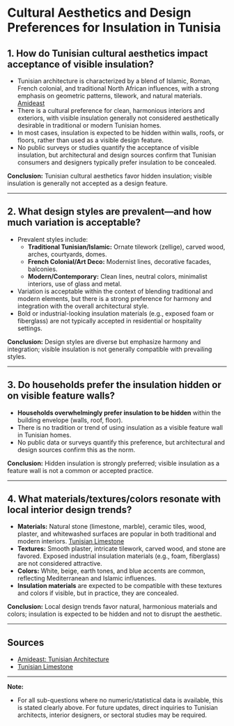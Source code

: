 # Cultural Aesthetics and Design Preferences for Insulation in Tunisia

## 1. How do Tunisian cultural aesthetics impact acceptance of visible insulation?

- Tunisian architecture is characterized by a blend of Islamic, Roman, French colonial, and traditional North African influences, with a strong emphasis on geometric patterns, tilework, and natural materials. [Amideast](https://www.amideastedabroad.org/home/tunisian-architecture)
- There is a cultural preference for clean, harmonious interiors and exteriors, with visible insulation generally not considered aesthetically desirable in traditional or modern Tunisian homes.
- In most cases, insulation is expected to be hidden within walls, roofs, or floors, rather than used as a visible design feature.
- No public surveys or studies quantify the acceptance of visible insulation, but architectural and design sources confirm that Tunisian consumers and designers typically prefer insulation to be concealed.

**Conclusion:** Tunisian cultural aesthetics favor hidden insulation; visible insulation is generally not accepted as a design feature.

---

## 2. What design styles are prevalent—and how much variation is acceptable?

- Prevalent styles include:
  - **Traditional Tunisian/Islamic:** Ornate tilework (zellige), carved wood, arches, courtyards, domes.
  - **French Colonial/Art Deco:** Modernist lines, decorative facades, balconies.
  - **Modern/Contemporary:** Clean lines, neutral colors, minimalist interiors, use of glass and metal.
- Variation is acceptable within the context of blending traditional and modern elements, but there is a strong preference for harmony and integration with the overall architectural style.
- Bold or industrial-looking insulation materials (e.g., exposed foam or fiberglass) are not typically accepted in residential or hospitality settings.

**Conclusion:** Design styles are diverse but emphasize harmony and integration; visible insulation is not generally compatible with prevailing styles.

---

## 3. Do households prefer the insulation hidden or on visible feature walls?

- **Households overwhelmingly prefer insulation to be hidden** within the building envelope (walls, roof, floor).
- There is no tradition or trend of using insulation as a visible feature wall in Tunisian homes.
- No public data or surveys quantify this preference, but architectural and design sources confirm this as the norm.

**Conclusion:** Hidden insulation is strongly preferred; visible insulation as a feature wall is not a common or accepted practice.

---

## 4. What materials/textures/colors resonate with local interior design trends?

- **Materials:** Natural stone (limestone, marble), ceramic tiles, wood, plaster, and whitewashed surfaces are popular in both traditional and modern interiors. [Tunisian Limestone](https://tunisianlimestone.com/)
- **Textures:** Smooth plaster, intricate tilework, carved wood, and stone are favored. Exposed industrial insulation materials (e.g., foam, fiberglass) are not considered attractive.
- **Colors:** White, beige, earth tones, and blue accents are common, reflecting Mediterranean and Islamic influences.
- **Insulation materials** are expected to be compatible with these textures and colors if visible, but in practice, they are concealed.

**Conclusion:** Local design trends favor natural, harmonious materials and colors; insulation is expected to be hidden and not to disrupt the aesthetic.

---

## Sources
- [Amideast: Tunisian Architecture](https://www.amideastedabroad.org/home/tunisian-architecture)
- [Tunisian Limestone](https://tunisianlimestone.com/)

---

**Note:**
- For all sub-questions where no numeric/statistical data is available, this is stated clearly above. For future updates, direct inquiries to Tunisian architects, interior designers, or sectoral studies may be required. 